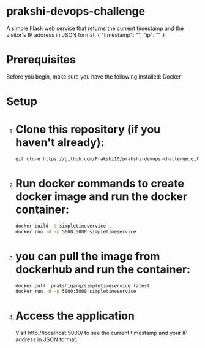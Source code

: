 # prakshi-devops-challenge

A simple Flask web service that returns the current timestamp and the visitor's IP address in JSON format.
{
  "timestamp": "<current date and time>",
  "ip": "<the IP address of the visitor>"
}


# Prerequisites
Before you begin, make sure you have the following installed:
Docker

# Setup
1. # Clone this repository (if you haven't already):

   ```bash
   git clone https://github.com/Prakshi10/prakshi-devops-challenge.git
   ```

2. # Run docker commands to create docker image and run the docker container:

   ```bash
   docker build -t simpletimeservice .
   docker run -d -p 5000:5000 simpletimeservice
    ```
3. # you can pull the image from dockerhub and run the container:
      ```bash
      docker pull  prakshigarg/simpletimeservice:latest
      docker run -d -p 5000:5000 simpletimeservice
      
     ```
4. # Access the application
   Visit http://localhost:5000/ to see the current timestamp and your IP address in JSON format.
